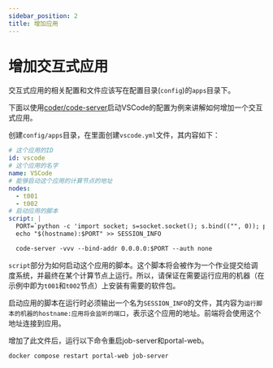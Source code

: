 ```yaml
---
sidebar_position: 2
title: 增加应用
---
```


# 增加交互式应用

交互式应用的相关配置和文件应该写在配置目录(`config`)的`apps`目录下。

下面以使用[coder/code-server](https://github.com/coder/code-server)启动VSCode的配置为例来讲解如何增加一个交互式应用。

创建`config/apps`目录，在里面创建`vscode.yml`文件，其内容如下：

```yaml title="config/apps/vscode.yml"
# 这个应用的ID
id: vscode
# 这个应用的名字
name: VSCode
# 能够启动这个应用的计算节点的地址
nodes:
  - t001
  - t002
# 启动应用的脚本
script: |
  PORT=`python -c 'import socket; s=socket.socket(); s.bind(("", 0)); print(s.getsockname()[1]); s.close()'`
  echo "$(hostname):$PORT" >> SESSION_INFO

  code-server -vvv --bind-addr 0.0.0.0:$PORT --auth none
```

`script`部分为如何启动这个应用的脚本。这个脚本将会被作为一个作业提交给调度系统，并最终在某个计算节点上运行。所以，请保证在需要运行应用的机器（在示例中即为`t001`和`t002`节点）上安装有需要的软件包。

启动应用的脚本在运行时必须输出一个名为`SESSION_INFO`的文件，其内容为`运行脚本的机器的hostname:应用将会监听的端口`，表示这个应用的地址。前端将会使用这个地址连接到应用。

增加了此文件后，运行以下命令重启job-server和portal-web。

```bash
docker compose restart portal-web job-server
```

